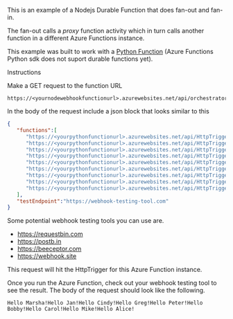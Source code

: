 This is an example of a Nodejs Durable Function that does fan-out and fan-in. 

The fan-out calls a _proxy_ function activity which in turn calls another function in a different Azure Functions instance. 

This example was built to work with a [Python Function](https://github.com/michaelsrichter/durablepocpython) (Azure Functions Python sdk does not suport durable functions yet).  

Instructions

Make a GET request to the function URL
```text 
https://<yournodewebhookfunctionurl>.azurewebsites.net/api/orchestrators/OrchestratorFunction
```

In the body of the request include a json block that looks similar to this

```json
{
   "functions":[
      "https://<yourpythonfunctionurl>.azurewebsites.net/api/HttpTrigger?name=Marsha",
      "https://<yourpythonfunctionurl>.azurewebsites.net/api/HttpTrigger?name=Jan",
      "https://<yourpythonfunctionurl>.azurewebsites.net/api/HttpTrigger?name=Cindy",
      "https://<yourpythonfunctionurl>.azurewebsites.net/api/HttpTrigger?name=Greg",
      "https://<yourpythonfunctionurl>.azurewebsites.net/api/HttpTrigger?name=Peter",
      "https://<yourpythonfunctionurl>.azurewebsites.net/api/HttpTrigger?name=Bobby",
      "https://<yourpythonfunctionurl>.azurewebsites.net/api/HttpTrigger?name=Carol",
      "https://<yourpythonfunctionurl>.azurewebsites.net/api/HttpTrigger?name=Mike",
      "https://<yourpythonfunctionurl>.azurewebsites.net/api/HttpTrigger?name=Alice"
   ],
   "testEndpoint":"https://webhook-testing-tool.com"
}
```
Some potential webhook testing tools you can use are.

* https://requestbin.com
* https://postb.in
* https://beeceptor.com
* https://webhook.site

This request will hit the HttpTrigger for this Azure Function instance.

Once you run the Azure Function, check out your webhook testing tool to see the result. The body of the request should look like the following.

```
Hello Marsha!Hello Jan!Hello Cindy!Hello Greg!Hello Peter!Hello Bobby!Hello Carol!Hello Mike!Hello Alice!
```
